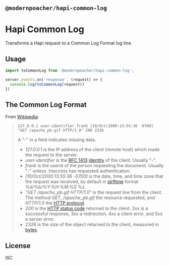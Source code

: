 
## `@modernpoacher/hapi-common-log`

# Hapi Common Log

Transforms a Hapi request to a Common Log Format log line.

## Usage

```js
import toCommonLog from '@modernpoacher/hapi-common-log';

server.events.on('response', (request) => {
  console.log(toCommonLog(request))
})
```

## The Common Log Format

From [Wikipedia](https://en.wikipedia.org/wiki/Common_Log_Format):

> ```
> 127.0.0.1 user-identifier frank [10/Oct/2000:13:55:36 -0700] "GET /apache_pb.gif HTTP/1.0" 200 2326
> ```
>
> A "-" in a field indicates missing data.
>
> * _127.0.0.1_ is the IP address of the client (remote host) which made the request to the server.
> * _user-identifier_ is the [RFC 1413](https://tools.ietf.org/html/rfc1413) [identity](https://en.wikipedia.org/wiki/Ident_Protocol) of the client. Usually "-".
> * _frank_ is the userid of the person requesting the document. Usually "-" unless .htaccess has requested authentication.
> * _[10/Oct/2000:13:55:36 -0700]_ is the date, time, and time zone that the request was received, by default in [strftime](https://en.wikipedia.org/wiki/Strftime) format _%d/%b/%Y:%H:%M:%S %z_.
> * _"GET /apache_pb.gif HTTP/1.0"_ is the request line from the client. The method _GET_, _/apache_pb.gif_ the resource requested, and _HTTP/1.0_ the [HTTP protocol](https://en.wikipedia.org/wiki/Hypertext_Transfer_Protocol).
> * _200_ is the [HTTP status code](https://en.wikipedia.org/wiki/HTTP_status_code) returned to the client. 2xx is a successful response, 3xx a redirection, 4xx a client error, and 5xx a server error.
> * _2326_ is the size of the object returned to the client, measured in [bytes](https://en.wikipedia.org/wiki/Byte).

## License

ISC

